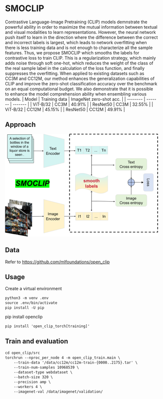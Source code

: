 # SMOCLIP
Contrastive Language-Image Pretraining (CLIP)
models demnstrate the powerful ability in order to maximize
the mutual information between textual and visual modalities
to learn representations. However, the neural network push
itself to learn in the direction where the difference between the
correct and incorrect labels is largest, which leads to network
overfitting when there is less training data and is not enough to
characterize all the sample features. Thus, we propose SMOCLIP
which smooths the labels for contrastive loss to train CLIP. This
is a regularization strategy, which mainly adds noise through
soft one-hot, which reduces the weight of the class of the real
sample label in the calculation of the loss function, and finally
suppresses the overfitting. When applied to existing datasets such
as CC3M and CC12M, our method enhances the generalization
capabilities of CLIP and improve the zero-shot classification
accuracy over the benchmark on an equal computational budget.
We also demonstrate that it is possible to enhance the model
comprehension ability when ensembling various models.
| Model    | Training data |  ImageNet zero-shot acc. | 
| -------- | ------- |  ------- | 
| ViT-B/32  | CC3M  |  40.91% |
| ResNet50  | CC3M  |  32.55% |
| ViT-B/32 | CC12M | 45.15% |
| ResNet50 | CC12M | 49.91% |

## Approach
![alt text](图片.png)

## Data
Refer to https://github.com/mlfoundations/open_clip

## Usage
 Create a virtual environment
```
python3 -m venv .env
source .env/bin/activate
pip install -U pip
```
pip install openclip
```
pip install 'open_clip_torch[training]'
```

## Train and evaluation
```
cd open_clip/src
torchrun --nproc_per_node 4 -m open_clip_train.main \
    --train-data '/data/cc12m/cc12m-train-{0000..2175}.tar' \
    --train-num-samples 10968539 \
    --dataset-type webdataset \
    --batch-size 320 \
    --precision amp \
    --workers 4 \
    --imagenet-val /data/imagenet/validation/
```

